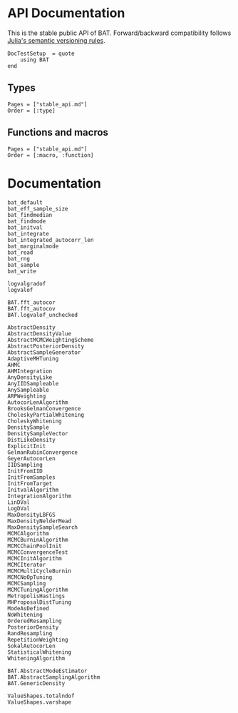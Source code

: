 # API Documentation

This is the stable public API of BAT. Forward/backward compatibility follows
[Julia's semantic versioning rules](https://julialang.github.io/Pkg.jl/v1/compatibility/).


```@meta
DocTestSetup  = quote
    using BAT
end
```

## Types

```@index
Pages = ["stable_api.md"]
Order = [:type]
```

## Functions and macros

```@index
Pages = ["stable_api.md"]
Order = [:macro, :function]
```

# Documentation


```@docs
bat_default
bat_eff_sample_size
bat_findmedian
bat_findmode
bat_initval
bat_integrate
bat_integrated_autocorr_len
bat_marginalmode
bat_read
bat_rng
bat_sample
bat_write

logvalgradof
logvalof

BAT.fft_autocor
BAT.fft_autocov
BAT.logvalof_unchecked

AbstractDensity
AbstractDensityValue
AbstractMCMCWeightingScheme
AbstractPosteriorDensity
AbstractSampleGenerator
AdaptiveMHTuning
AHMC
AHMIntegration
AnyDensityLike
AnyIIDSampleable
AnySampleable
ARPWeighting
AutocorLenAlgorithm
BrooksGelmanConvergence
CholeskyPartialWhitening
CholeskyWhitening
DensitySample
DensitySampleVector
DistLikeDensity
ExplicitInit
GelmanRubinConvergence
GeyerAutocorLen
IIDSampling
InitFromIID
InitFromSamples
InitFromTarget
InitvalAlgorithm
IntegrationAlgorithm
LinDVal
LogDVal
MaxDensityLBFGS
MaxDensityNelderMead
MaxDensitySampleSearch
MCMCAlgorithm
MCMCBurninAlgorithm
MCMCChainPoolInit
MCMCConvergenceTest
MCMCInitAlgorithm
MCMCIterator
MCMCMultiCycleBurnin
MCMCNoOpTuning
MCMCSampling
MCMCTuningAlgorithm
MetropolisHastings
MHProposalDistTuning
ModeAsDefined
NoWhitening
OrderedResampling
PosteriorDensity
RandResampling
RepetitionWeighting
SokalAutocorLen
StatisticalWhitening
WhiteningAlgorithm

BAT.AbstractModeEstimator
BAT.AbstractSamplingAlgorithm
BAT.GenericDensity

ValueShapes.totalndof
ValueShapes.varshape
```
